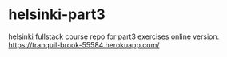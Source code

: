 # helsinki-part3
helsinki fullstack course repo for part3 exercises
online version: https://tranquil-brook-55584.herokuapp.com/

